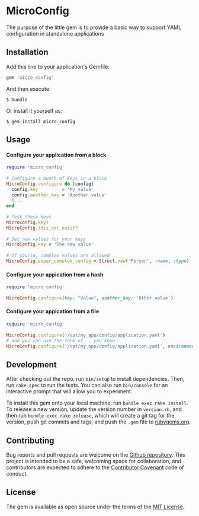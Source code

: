 # MicroConfig

The purpose of the little gem is to provide a basic way to support YAML configuration in standalone applications

## Installation

Add this line to your application's Gemfile:

```ruby
gem 'micro_config'
```

And then execute:

    $ bundle

Or install it yourself as:

    $ gem install micro_config

## Usage

#### Configure your application from a block
```ruby
require 'micro_config'
	
# Configure a bunch of keys in a block
MicroConfig.configure do |config|
  config.key         = 'My value'
  config.another_key = 'Another value'
  #...
end
	
# Test these keys
MicroConfig.key?
MicroConfig.this_not_exist?
	
# Set new values for your keys
MicroConfig.key = 'The new value'
	
# Of course, complex values are allowed
MicroConfig.super_complex_config = Struct.new('Person', :name, :type) 
```

#### Configure your appication from a hash
```ruby
require 'micro_config'
	
MicroConfig.configure(key: "Value", another_key: 'Other value')
```
#### Configure your appication from a file
```ruby
require 'micro_config'
	
MicroConfig.configure('/opt/my_app/config/application.yaml')
# and you can use the form of... you know
MicroConfig.configure('/opt/my_app/config/application.yaml', environment: :production)
```
## Development

After checking out the repo, run `bin/setup` to install dependencies. Then, run `rake spec` to run the tests. You can also run `bin/console` for an interactive prompt that will allow you to experiment.

To install this gem onto your local machine, run `bundle exec rake install`. To release a new version, update the version number in `version.rb`, and then run `bundle exec rake release`, which will create a git tag for the version, push git commits and tags, and push the `.gem` file to [rubygems.org](https://rubygems.org).

## Contributing

Bug reports and pull requests are welcome on the [Github repository](https://github.com/jjuarez/micro_config). This project is intended to be a safe, welcoming space for collaboration, and contributors are expected to adhere to the [Contributor Covenant](http://contributor-covenant.org) code of conduct.


## License

The gem is available as open source under the terms of the [MIT License](http://opensource.org/licenses/MIT).
